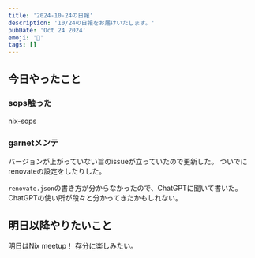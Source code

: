 ```yaml
---
title: '2024-10-24の日報'
description: '10/24の日報をお届けいたします。'
pubDate: 'Oct 24 2024'
emoji: '🦊'
tags: []
---
```


## 今日やったこと

### sops触った

nix-sops

### garnetメンテ

バージョンが上がっていない旨のissueが立っていたので更新した。
ついでにrenovateの設定をしたりした。

`renovate.json`の書き方が分からなかったので、ChatGPTに聞いて書いた。ChatGPTの使い所が段々と分かってきたかもしれない。

## 明日以降やりたいこと

明日はNix meetup！ 存分に楽しみたい。
